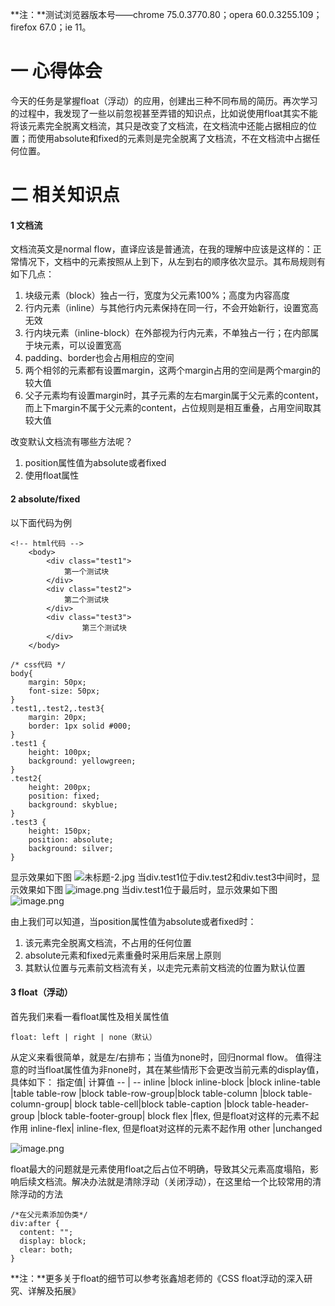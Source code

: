 **注：**测试浏览器版本号——chrome 75.0.3770.80；opera 60.0.3255.109；firefox 67.0；ie 11。
#  一 心得体会
今天的任务是掌握float（浮动）的应用，创建出三种不同布局的简历。再次学习的过程中，我发现了一些以前忽视甚至弄错的知识点，比如说使用float其实不能将该元素完全脱离文档流，其只是改变了文档流，在文档流中还能占据相应的位置；而使用absolute和fixed的元素则是完全脱离了文档流，不在文档流中占据任何位置。
# 二 相关知识点
#### 1 文档流
文档流英文是normal flow，直译应该是普通流，在我的理解中应该是这样的：正常情况下，文档中的元素按照从上到下，从左到右的顺序依次显示。其布局规则有如下几点：
1. 块级元素（block）独占一行，宽度为父元素100%；高度为内容高度
2. 行内元素（inline）与其他行内元素保持在同一行，不会开始新行，设置宽高无效
3. 行内块元素（inline-block）在外部视为行内元素，不单独占一行；在内部属于块元素，可以设置宽高
4. padding、border也会占用相应的空间
5. 两个相邻的元素都有设置margin，这两个margin占用的空间是两个margin的较大值
6. 父子元素均有设置margin时，其子元素的左右margin属于父元素的content，而上下margin不属于父元素的content，占位规则是相互重叠，占用空间取其较大值

改变默认文档流有哪些方法呢？
1. position属性值为absolute或者fixed
2. 使用float属性

#### 2 absolute/fixed
以下面代码为例
```
<!-- html代码 -->
	<body>
		<div class="test1">
			第一个测试块
		</div>
		<div class="test2">
			第二个测试块
		</div>
		<div class="test3">
		        第三个测试块
		</div>
	</body>
```
```
/* css代码 */
body{
	margin: 50px;
	font-size: 50px;
}
.test1,.test2,.test3{
	margin: 20px;
	border: 1px solid #000;
}
.test1 {
	height: 100px;
	background: yellowgreen;
}
.test2{
	height: 200px;
	position: fixed;
	background: skyblue;
}
.test3 {
	height: 150px;
	position: absolute;
	background: silver;
}
```
显示效果如下图
![未标题-2.jpg](https://upload-images.jianshu.io/upload_images/13112949-03ed75d6fcfd49a2.jpg?imageMogr2/auto-orient/strip%7CimageView2/2/w/1240)
当div.test1位于div.test2和div.test3中间时，显示效果如下图
![image.png](https://upload-images.jianshu.io/upload_images/13112949-c26afffb36475bfd.png?imageMogr2/auto-orient/strip%7CimageView2/2/w/1240)
当div.test1位于最后时，显示效果如下图
![image.png](https://upload-images.jianshu.io/upload_images/13112949-66ec0e2523442c2a.png?imageMogr2/auto-orient/strip%7CimageView2/2/w/1240)

由上我们可以知道，当position属性值为absolute或者fixed时：
1. 该元素完全脱离文档流，不占用<body>的任何位置
2. absolute元素和fixed元素重叠时采用后来居上原则
3. 其默认位置与元素前文档流有关，以走完元素前文档流的位置为默认位置
#### 3 float（浮动）
首先我们来看一看float属性及相关属性值
```
float: left | right | none（默认）
```
从定义来看很简单，就是左/右排布；当值为none时，回归normal flow。
值得注意的时当float属性值为非none时，其在某些情形下会更改当前元素的display值，具体如下：
指定值|	计算值
-- | --
inline	|block
inline-block	|block
inline-table	|table
table-row	|block
table-row-group|block
table-column	|block
table-column-group|	block
table-cell|block
table-caption	|block
table-header-group	|block
table-footer-group|	block
flex	|flex, 但是float对这样的元素不起作用
inline-flex|	inline-flex, 但是float对这样的元素不起作用
other	|unchanged

![image.png](https://upload-images.jianshu.io/upload_images/13112949-ca951ad08582e219.png?imageMogr2/auto-orient/strip%7CimageView2/2/w/1240)

float最大的问题就是元素使用float之后占位不明确，导致其父元素高度塌陷，影响后续文档流。解决办法就是清除浮动（关闭浮动），在这里给一个比较常用的清除浮动的方法
```
/*在父元素添加伪类*/
div:after {
  content: "";
  display: block;
  clear: both;
}
```

**注：**更多关于float的细节可以参考张鑫旭老师的《CSS float浮动的深入研究、详解及拓展》